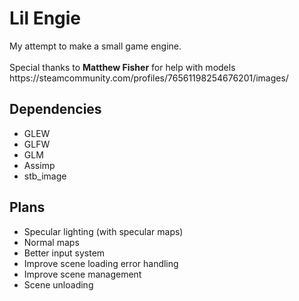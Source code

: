 <h1>Lil Engie</h1>
My attempt to make a small game engine.
<br /> <br />
Special thanks to <b>Matthew Fisher</b> for help with models
<br />
https://steamcommunity.com/profiles/76561198254676201/images/

<h2>Dependencies</h2>
<ul>
  <li>GLEW</li>
  <li>GLFW</li>
  <li>GLM</li>
  <li>Assimp</li>
  <li>stb_image</li>
</ul>

<h2>Plans</h2>
<ul>
  <li>Specular lighting (with specular maps)</li>
  <li>Normal maps</li>
  <li>Better input system</li>
  <li>Improve scene loading error handling</li>
  <li>Improve scene management</li>
  <li>Scene unloading</li>
</ul>

